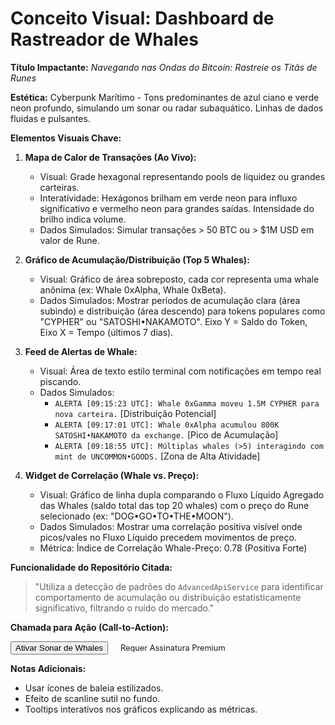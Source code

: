 # Conceito Visual: Dashboard de Rastreador de Whales

**Título Impactante:** *Navegando nas Ondas do Bitcoin: Rastreie os Titãs de Runes*

**Estética:** Cyberpunk Marítimo - Tons predominantes de azul ciano e verde neon profundo, simulando um sonar ou radar subaquático. Linhas de dados fluidas e pulsantes.

**Elementos Visuais Chave:**

1.  **Mapa de Calor de Transações (Ao Vivo):**
    *   Visual: Grade hexagonal representando pools de liquidez ou grandes carteiras.
    *   Interatividade: Hexágonos brilham em verde neon para influxo significativo e vermelho neon para grandes saídas. Intensidade do brilho indica volume.
    *   Dados Simulados: Simular transações > 50 BTC ou > $1M USD em valor de Rune.

2.  **Gráfico de Acumulação/Distribuição (Top 5 Whales):**
    *   Visual: Gráfico de área sobreposto, cada cor representa uma whale anônima (ex: Whale 0xAlpha, Whale 0xBeta).
    *   Dados Simulados: Mostrar períodos de acumulação clara (área subindo) e distribuição (área descendo) para tokens populares como "CYPHER" ou "SATOSHI•NAKAMOTO". Eixo Y = Saldo do Token, Eixo X = Tempo (últimos 7 dias).

3.  **Feed de Alertas de Whale:**
    *   Visual: Área de texto estilo terminal com notificações em tempo real piscando.
    *   Dados Simulados:
        *   `ALERTA [09:15:23 UTC]: Whale 0xGamma moveu 1.5M CYPHER para nova carteira.` <span style="color: var(--neon-yellow);">[Distribuição Potencial]</span>
        *   `ALERTA [09:17:01 UTC]: Whale 0xAlpha acumulou 800K SATOSHI•NAKAMOTO da exchange.` <span style="color: var(--neon-green);">[Pico de Acumulação]</span>
        *   `ALERTA [09:18:55 UTC]: Múltiplas whales (>5) interagindo com mint de UNCOMMON•GOODS.` <span style="color: var(--neon-cyan);">[Zona de Alta Atividade]</span>

4.  **Widget de Correlação (Whale vs. Preço):**
    *   Visual: Gráfico de linha dupla comparando o Fluxo Líquido Agregado das Whales (saldo total das top 20 whales) com o preço do Rune selecionado (ex: "DOG•GO•TO•THE•MOON").
    *   Dados Simulados: Mostrar uma correlação positiva visível onde picos/vales no Fluxo Líquido precedem movimentos de preço.
    *   Métrica: Índice de Correlação Whale-Preço: <span style="color: var(--neon-green);">0.78 (Positiva Forte)</span>

**Funcionalidade do Repositório Citada:**

> "Utiliza a detecção de padrões do `AdvancedApiService` para identificar comportamento de acumulação ou distribuição estatisticamente significativo, filtrando o ruído do mercado."

**Chamada para Ação (Call-to-Action):**

<button class="btn btn-secondary">Ativar Sonar de Whales</button>
<span class="text-secondary" style="font-size: 0.8rem; margin-left: 1rem;">Requer Assinatura Premium</span>

**Notas Adicionais:**

*   Usar ícones de baleia estilizados.
*   Efeito de scanline sutil no fundo.
*   Tooltips interativos nos gráficos explicando as métricas. 